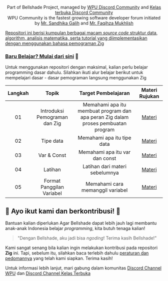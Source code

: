 <p align="center">
  Part of Bellshade Project, managed by <a href="http://discord.gg/S4rrXQU"> WPU Discord Community</a> and <a href="https://discord.gg/eavqxxTU"> Kelas terbuka Discord Community</a> <br>
  WPU Community is the fastest growing software developer forum initiated by <a href="https://www.youtube.com/c/WebProgrammingUNPAS"> Mr. Sandhika Galih</a> and <a href="https://github.com/faqihza"> Mr. Faqihza Mukhlish <br>
</p>

Repositori ini berisi kumpulan berbagai macam _source code_ struktur data, algorithm, analisis matematika, serta tutorial yang diimplementasikan dengan menggunakan bahasa pemograman Zig


### Baru Belajar? Mulai dari [sini](Basic) 🌟

Untuk menggunakan repositori dengan maksimal, kalian perlu belajar programming dasar dahulu. Silahkan ikuti alur belajar berikut untuk mempelajari dasar - dasar pemograman langsung menggunakan Zig

| Langkah |              Topik               |                                  Target Pembelajaran                                  |            Materi Rujukan             |
| :-----: | :------------------------------: | :-----------------------------------------------------------------------------------: | :-----------------------------------: |
|   01    | Introduksi Pemograman dan Zig | Memahami apa itu membuat program dan apa peran Zig dalam proses pembuatan program  |    [Materi](Basic/01_introduction)    |
|   02    |            Tipe data             |                              Memahami apa itu tipe data                               |     [Materi](Basic/02_tipe_data)      |
|   03    |           Var & Const            |                              Memahami apa itu var dan const                           |     [Materi](Basic/03_var_vs_const)   |
|   04    |            Latihan               |                              Latihan dari materi sebelumnya                           |     [Materi](Basic/04_latihan)      |
|   05    |     Format Panggilan Variabel    |                              Memahami cara memanggil variabel                         |     [Materi](Basic/05_format_panggilan_variabel)      |


## 🤩 Ayo ikut kami dan berkontribusi! 🤩

Bantuan kalian diperlukan Agar Bellshade dapat lebih jauh lagi membantu anak-anak Indonesia belajar _programming_, kita butuh tenaga kalian!

> "Dengan Bellshade, aku jadi bisa _ngoding_! Terima kasih Bellshade!"

Kami sangat senang bila kalian ingin melakukan kontribusi pada repositori **Zig** ini. Tapi, sebelum itu, silahkan baca terlebih dahulu [peraturan dan pedomannya](CONTRIBUTING.md) yang telah kami siapkan. Terima kasih!

Untuk informasi lebih lanjut, mari gabung dalam komunitas [Discord Channel WPU](http://discord.gg/S4rrXQU) dan [Discord Channel Kelas Terbuka](https://discord.gg/eavqxxTU)